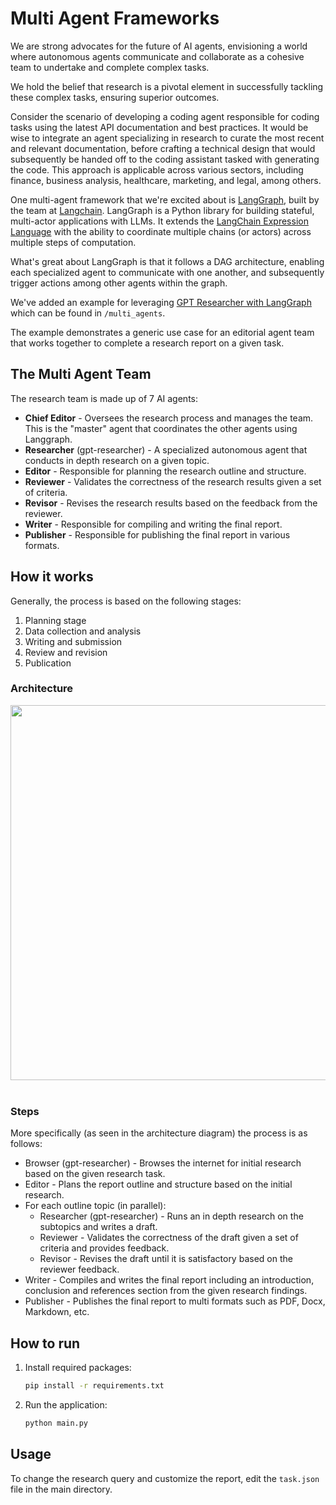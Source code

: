 # Multi Agent Frameworks

We are strong advocates for the future of AI agents, envisioning a world where autonomous agents communicate and collaborate as a cohesive team to undertake and complete complex tasks.

We hold the belief that research is a pivotal element in successfully tackling these complex tasks, ensuring superior outcomes.

Consider the scenario of developing a coding agent responsible for coding tasks using the latest API documentation and best practices. It would be wise to integrate an agent specializing in research to curate the most recent and relevant documentation, before crafting a technical design that would subsequently be handed off to the coding assistant tasked with generating the code. This approach is applicable across various sectors, including finance, business analysis, healthcare, marketing, and legal, among others.

One multi-agent framework that we're excited about is [LangGraph](https://python.langchain.com/docs/langgraph/), built by the team at [Langchain](https://www.langchain.com/).
LangGraph is a Python library for building stateful, multi-actor applications with LLMs. It extends the [LangChain Expression Language](https://python.langchain.com/docs/expression_language/) with the ability to coordinate multiple chains (or actors) across multiple steps of computation.

What's great about LangGraph is that it follows a DAG architecture, enabling each specialized agent to communicate with one another, and subsequently trigger actions among other agents within the graph. 

We've added an example for leveraging [GPT Researcher with LangGraph](https://github.com/assafelovic/gpt-researcher/tree/master/multi_agents) which can be found in `/multi_agents`.

The example demonstrates a generic use case for an editorial agent team that works together to complete a research report on a given task.

## The Multi Agent Team
The research team is made up of 7 AI agents:
- **Chief Editor** - Oversees the research process and manages the team. This is the "master" agent that coordinates the other agents using Langgraph.
- **Researcher** (gpt-researcher) - A specialized autonomous agent that conducts in depth research on a given topic.
- **Editor** - Responsible for planning the research outline and structure.
- **Reviewer** - Validates the correctness of the research results given a set of criteria.
- **Revisor** - Revises the research results based on the feedback from the reviewer.
- **Writer** - Responsible for compiling and writing the final report.
- **Publisher** - Responsible for publishing the final report in various formats.

## How it works
Generally, the process is based on the following stages: 
1. Planning stage
2. Data collection and analysis
3. Writing and submission
4. Review and revision
5. Publication

### Architecture
<div align="center">
<img align="center" height="600" src="https://cowriter-images.s3.amazonaws.com/gptr-langgraph-architecture.png">
</div>
<br clear="all"/>

### Steps
More specifically (as seen in the architecture diagram) the process is as follows:
- Browser (gpt-researcher) - Browses the internet for initial research based on the given research task.
- Editor - Plans the report outline and structure based on the initial research.
- For each outline topic (in parallel):
  - Researcher (gpt-researcher) - Runs an in depth research on the subtopics and writes a draft.
  - Reviewer - Validates the correctness of the draft given a set of criteria and provides feedback.
  - Revisor - Revises the draft until it is satisfactory based on the reviewer feedback.
- Writer - Compiles and writes the final report including an introduction, conclusion and references section from the given research findings.
- Publisher - Publishes the final report to multi formats such as PDF, Docx, Markdown, etc.

## How to run
1. Install required packages:
    ```bash
    pip install -r requirements.txt
    ```
2. Run the application:
    ```bash
    python main.py
    ```

## Usage
To change the research query and customize the report, edit the `task.json` file in the main directory.
